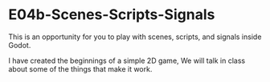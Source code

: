 # E04b-Scenes-Scripts-Signals

This is an opportunity for you to play with scenes, scripts, and signals inside Godot.

I have created the beginnings of a simple 2D game, We will talk in class about some of the things that make it work. 


